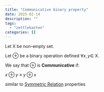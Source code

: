 ```yaml
---
title: "Communicative binary property"
date: 2025-02-14
description: ""
tags: 
  - "zettlekasten"
categories: []
---
```


Let X be non-empty set.

Let $\oplus$ be a binary operation defined $\forall x, y \in$ X.

We say that $\oplus$ is **Communicative** if:

$x \oplus y \equiv y \oplus x$

similar to [Symmetric Relation](Symmetric%20Relation.md) properties
